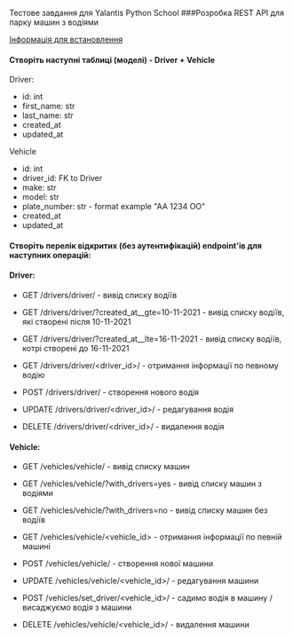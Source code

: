 Тестове завдання для Yalantis Python School
###Розробка REST API для парку машин з водіями

 [Інформація для встановлення](Setup.md)

#### Створіть наступні таблиці (моделі) - Driver + Vehicle

Driver:
+ id: int
+ first_name: str
+ last_name: str
+ created_at
+ updated_at

Vehicle
+ id: int
+ driver_id: FK to Driver
+ make: str
+ model: str
+ plate_number: str  - format example "AA 1234 OO"  
+ created_at
+ updated_at


#### Створіть перелік відкритих (без аутентифікацій) endpoint'ів для наступних операцій:
#### Driver:
+ GET /drivers/driver/ - вивід списку водіїв
+ GET /drivers/driver/?created_at__gte=10-11-2021 - вивід списку водіїв, які створені після 10-11-2021
+ GET /drivers/driver/?created_at__lte=16-11-2021 - вивід списку водіїв, котрі створені до 16-11-2021

+ GET /drivers/driver/<driver_id>/ - отримання інформації по певному водію
+ POST /drivers/driver/ - створення нового водія
+ UPDATE /drivers/driver/<driver_id>/ - редагування водія
+ DELETE /drivers/driver/<driver_id>/ - видалення водія

#### Vehicle:
+ GET /vehicles/vehicle/ - вивід списку машин
+ GET /vehicles/vehicle/?with_drivers=yes - вивід списку машин з водіями
+ GET /vehicles/vehicle/?with_drivers=no - вивід списку машин без водіїв

+ GET /vehicles/vehicle/<vehicle_id> - отримання інформації по певній машині
+ POST /vehicles/vehicle/ - створення нової машини
+ UPDATE /vehicles/vehicle/<vehicle_id>/ - редагування машини
+ POST /vehicles/set_driver/<vehicle_id>/ - садимо водія в машину / висаджуємо водія з машини  
+ DELETE /vehicles/vehicle/<vehicle_id>/ - видалення машини

